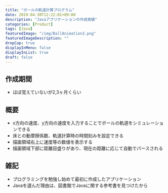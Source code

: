 ```yaml
---
title: "ボールの軌道計算プログラム"
date: 2019-04-30T12:22:01+09:00
description: "Javaアプリケーションの作成実績"
categories: [Product]
tags: [Java]
featuredImage: "/img/BallAnimation3.png"
featuredImageDescription: ""
dropCap: true
displayInMenu: false
displayInList: true
draft: false
---
```


## 作成期間

- ほぼ覚えていないが2,3ヶ月くらい

## 概要

- x方向の速度、y方向の速度を入力することでボールの軌道をシミュレーションできる
- 床との動摩擦係数、軌道計算時の時間刻みを設定できる
- 描画領域右上に速度等の数値を表示する
- 描画領域下部に距離目盛りがあり、現在の距離に応じて自動でパースされる

## 雑記

- プログラミングを勉強し始めて最初に作成したアプリケーション
- Javaを選んだ理由は、図書館でJavaに関する参考書を見つけたから
